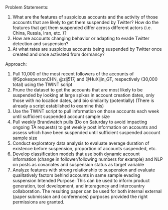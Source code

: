 Problem Statements:
1.	What are the features of suspicious accounts and the activity of those accounts that are likely to get them suspended by Twitter? How do the features that get them suspended differ across different actors (i.e. China, Russia, Iran, etc. )? 
2.	How are accounts changing behavior or adapting to evade Twitter detection and suspension? 
3.	At what rates are suspicious accounts being suspended by Twitter once created and once activated from dormancy? 

Approach:
1.	Pull 10,000 of the most recent followers of the accounts of @SpokespersonCHN, @zlj517, and @HuXijin_GT, respectively (30,000 total) using the TWINT script
2.	Prune the dataset to get the accounts that are most likely to be suspended by looking at large spikes in account creation dates, only those with no location dates, and bio similarity (potentially) (There is already a script established to examine this)
3.	Use the TWINT script to pull information on those accounts each week until sufficient suspended account sample size 
4.	Pull weekly Brandwatch pulls (Do on Saturday to avoid impacting ongoing TA requests) to get weekly post information on accounts and assess which have been suspended until sufficient suspended account sample size
5.	Conduct exploratory data analysis to evaluate average duration of existence before suspension, proportion of accounts suspended, etc. 
6.	Develop classification models that use both dynamic account information (change in follower/following numbers for example) and NLP on posts as covariates and suspension status as target variable
7.	Analyze features with strong relationship to suspension and evaluate qualitatively factors behind accounts in same sample evading suspension
Intended Purpose: This can be used to inform product generation, tool development, and interagency and intercountry collaboration. The resulting paper can be used for both internal external (paper submission and conferences) purposes provided the right permissions are granted. 

